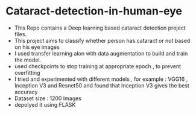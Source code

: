 # Cataract-detection-in-human-eye
- This Repo contains a Deep learning based cataract detection project files.<br>
- This project aims to classify whether person has cataract or not based on his eye images <br>
- I used transfer learning alon with data augmentation to build and train the model.<br>
- used checkpoints to stop training at appropriate epoch , to prevent overfitting
- I tried and experimented with different models , for example : VGG16 , Inception V3 and Resnet50 and found that Inception V3 gives the best accuracy
- Dataset size : 1200 Images
- depolyed it using FLASK 


